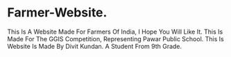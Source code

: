 # Farmer-Website.
This Is A Website Made For Farmers Of India, I Hope You Will Like It.
This Is Made For The GGIS Competition, Representing Pawar Public School.
This Is Website Is Made By Divit Kundan. A Student From 9th Grade.
